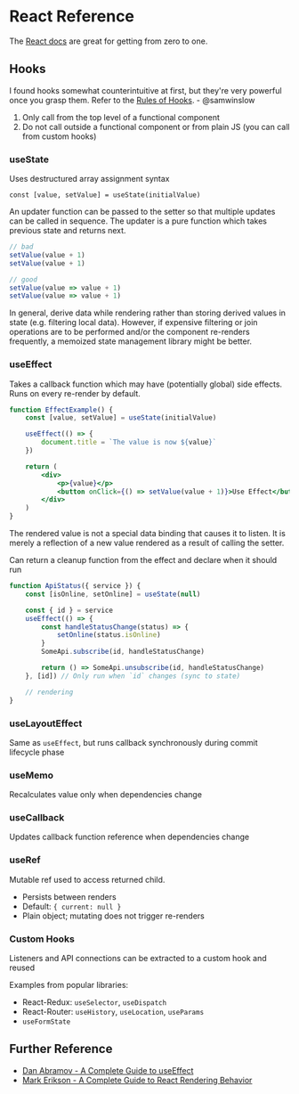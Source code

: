 # React Reference

The [React docs](https://reactjs.org/docs/getting-started.html) are great for getting from zero to one.

## Hooks

I found hooks somewhat counterintuitive at first, but they're very powerful once you grasp them. Refer to the [Rules of Hooks](https://reactjs.org/docs/hooks-rules.html). - @samwinslow

1. Only call from the top level of a functional component
2. Do not call outside a functional component or from plain JS (you can call from custom hooks)

### useState

Uses destructured array assignment syntax

`const [value, setValue] = useState(initialValue)`

An updater function can be passed to the setter so that multiple updates can be called in sequence. The updater is a pure function which takes previous state and returns next.

```jsx
// bad
setValue(value + 1)
setValue(value + 1)

// good
setValue(value => value + 1)
setValue(value => value + 1)
```

In general, derive data while rendering rather than storing derived values in state (e.g. filtering local data). However, if expensive filtering or join operations are to be performed and/or the component re-renders frequently, a memoized state management library might be better.

### useEffect

Takes a callback function which may have (potentially global) side effects. Runs on every re-render by default.

```jsx
function EffectExample() {
	const [value, setValue] = useState(initialValue)

	useEffect(() => {
		document.title = `The value is now ${value}`
	})

	return (
		<div>
			<p>{value}</p>
			<button onClick={() => setValue(value + 1)}>Use Effect</button>
		</div>
	)
}
```

The rendered value is not a special data binding that causes it to listen. It is merely a reflection of a new value rendered as a result of calling the setter.

Can return a cleanup function from the effect and declare when it should run

```jsx
function ApiStatus({ service }) {
	const [isOnline, setOnline] = useState(null)

	const { id } = service
	useEffect(() => {
		const handleStatusChange(status) => {
			setOnline(status.isOnline)
		}
		SomeApi.subscribe(id, handleStatusChange)

		return () => SomeApi.unsubscribe(id, handleStatusChange)
	}, [id]) // Only run when `id` changes (sync to state)

	// rendering
}
```

### useLayoutEffect

Same as `useEffect`, but runs callback synchronously during commit lifecycle phase

### useMemo

Recalculates value only when dependencies change

### useCallback

Updates callback function reference when dependencies change

### useRef

Mutable ref used to access returned child.

- Persists between renders
- Default: `{ current: null }`
- Plain object; mutating does not trigger re-renders

### Custom Hooks

Listeners and API connections can be extracted to a custom hook and reused

Examples from popular libraries:

- React-Redux: `useSelector`, `useDispatch`
- React-Router: `useHistory`, `useLocation`, `useParams`
- `useFormState`

## Further Reference

- [Dan Abramov - A Complete Guide to useEffect](https://overreacted.io/a-complete-guide-to-useeffect/)
- [Mark Erikson - A Complete Guide to React Rendering Behavior](https://blog.isquaredsoftware.com/2020/05/blogged-answers-a-mostly-complete-guide-to-react-rendering-behavior/)
